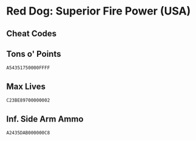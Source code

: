 # Red Dog: Superior Fire Power (USA)

## Cheat Codes

## Tons o' Points

```
A54351750000FFFF

```

## Max Lives

```
C23BE89700000002

```

## Inf. Side Arm Ammo

```
A2435DAB000000C8

```

